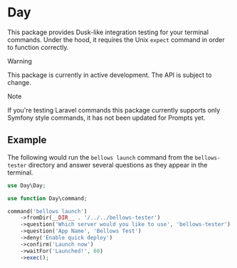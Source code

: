 # Day

This package provides Dusk-like integration testing for your terminal commands. Under the hood, it requires the Unix `expect` command in order to function correctly.

> [!WARNING]
> This package is currently in active development. The API is subject to change.

> [!NOTE]
> If you're testing Laravel commands this package currently supports only Symfony style commands, it has not been updated for Prompts yet.

## Example

The following would run the `bellows launch` command from the `bellows-tester` directory and answer several questions as they appear in the terminal.

```php
use Day\Day;

use function Day\command;

command('bellows launch')
    ->fromDir(__DIR__ . '/../../bellows-tester')
    ->question('Which server would you like to use', 'bellows-tester')
    ->question('App Name', 'Bellows Test')
    ->deny('Enable quick deploy')
    ->confirm('Launch now')
    ->waitFor('Launched!', 60)
    ->exec();
```
